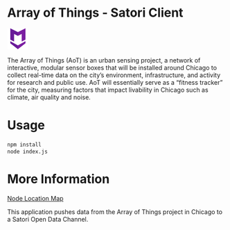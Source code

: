 # Array of Things - Satori Client
![alt text](https://github.com/adam-p/markdown-here/raw/master/src/common/images/icon48.png "Logo Title Text 1")



The Array of Things (AoT) is an urban sensing project, a network of interactive, modular sensor boxes that will be installed around Chicago to collect real-time data on the city’s environment, infrastructure, and activity for research and public use. AoT will essentially serve as a “fitness tracker” for the city, measuring factors that impact livability in Chicago such as climate, air quality and noise.  

# Usage
```
npm install
node index.js
```

# More Information
[Node Location Map](https://arrayofthings.github.io/node-locations.html)

This application pushes data from the Array of Things project in Chicago to a Satori Open Data Channel.
